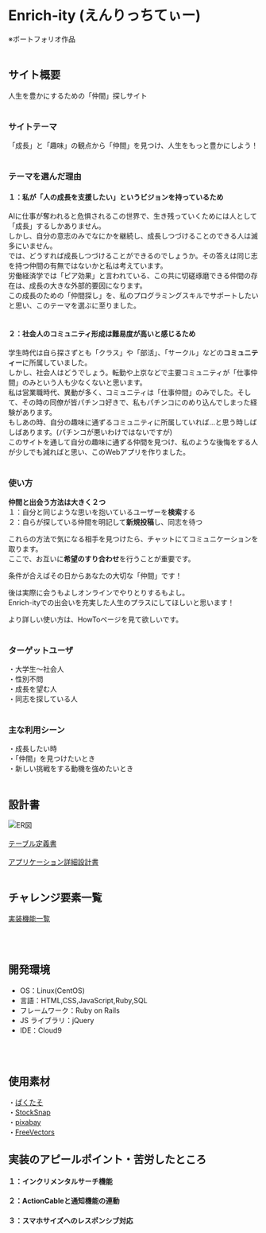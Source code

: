 # Enrich-ity (えんりっちてぃー)
※ポートフォリオ作品
<br>
<br>

## サイト概要

人生を豊かにするための「仲間」探しサイト
<br>
<br>

### サイトテーマ

「成長」と「趣味」の観点から「仲間」を見つけ、人生をもっと豊かにしよう！
<br>
<br>

### テーマを選んだ理由

#### １：私が「人の成長を支援したい」というビジョンを持っているため

AIに仕事が奪われると危惧されるこの世界で、生き残っていくためには人として「成長」するしかありません。
<br>
しかし、自分の意志のみでなにかを継続し、成長しつづけることのできる人は滅多にいません。
<br>
では、どうすれば成長しつづけることができるのでしょうか。その答えは同じ志を持つ仲間の有無ではないかと私は考えています。
<br>
労働経済学では「ピア効果」と言われている、この共に切磋琢磨できる仲間の存在は、成長の大きな外部的要因になります。
<br>
この成長のための「仲間探し」を、私のプログラミングスキルでサポートしたいと思い、このテーマを選ぶに至りました。
<br>
<br>

#### ２：社会人のコミュニティ形成は難易度が高いと感じるため

学生時代は自ら探さずとも「クラス」や「部活」、「サークル」などの**コミュニティー**に所属していました。
<br>
しかし、社会人はどうでしょう。転勤や上京などで主要コミュニティが「仕事仲間」のみという人も少なくないと思います。
<br>
私は営業職時代、異動が多く、コミュニティは「仕事仲間」のみでした。そして、その時の同僚が皆パチンコ好きで、私もパチンコにのめり込んでしまった経験があります。
<br>
もしあの時、自分の趣味に通ずるコミュニティに所属していれば...と思う時しばしばあります。(パチンコが悪いわけではないですが)
<br>
このサイトを通して自分の趣味に通ずる仲間を見つけ、私のような後悔をする人が少しでも減ればと思い、このWebアプリを作りました。
<br>
<br>

### 使い方

**仲間と出会う方法は大きく２つ**
<br>
１：自分と同じような思いを抱いているユーザーを**検索**する
<br>
２：自らが探している仲間を明記して**新規投稿**し、同志を待つ


これらの方法で気になる相手を見つけたら、チャットにてコミュニケーションを取ります。
<br>
ここで、お互いに**希望のすり合わせ**を行うことが重要です。

条件が合えばその日からあなたの大切な「仲間」です！

後は実際に会うもよしオンラインでやりとりするもよし。
<br>
Enrich-ityでの出会いを充実した人生のプラスにしてほしいと思います！

より詳しい使い方は、HowToページを見て欲しいです。
<br>
<br>

### ターゲットユーザ

・大学生〜社会人
<br>
・性別不問
<br>
・成長を望む人
<br>
・同志を探している人
<br>
<br>

### 主な利用シーン

・成長したい時
<br>
・「仲間」を見つけたいとき
<br>
・新しい挑戦をする動機を強めたいとき
<br>
<br>

## 設計書

![ER図](https://user-images.githubusercontent.com/65483033/116206141-77ef8780-a779-11eb-9425-73b2eb3d0ee7.png)
<br>
<br>
[テーブル定義書](https://docs.google.com/spreadsheets/d/1YgOBLgpdU9jex5Q32fSng10eN3muoxe-w-8gzkpTG7c/edit#gid=1247326819)
<br>
<br>
[アプリケーション詳細設計書](https://docs.google.com/spreadsheets/d/1GfmoIgWYWwRi0FsoZoKnm0xGThhiSfdfCTNaqozyDP4/edit#gid=1224226657)
<br>
<br>

## チャレンジ要素一覧

[実装機能一覧](https://docs.google.com/spreadsheets/d/1R0m2ik__0ZudC0S6QdJczHlEcfyxd7Cc7yBdT_-YnA8/edit#gid=0 "実装機能")

<br>
<br>

## 開発環境

- OS：Linux(CentOS)
- 言語：HTML,CSS,JavaScript,Ruby,SQL
- フレームワーク：Ruby on Rails
- JS ライブラリ：jQuery
- IDE：Cloud9

<br>
<br>

## 使用素材

・[ぱくたそ](https://www.pakutaso.com/)
<br>
・[StockSnap](https://stocksnap.io/)
<br>
・[pixabay](https://pixabay.com/ja/)
<br>
・[FreeVectors](https://www.freepik.com/)
<br>

## 実装のアピールポイント・苦労したところ

#### １：インクリメンタルサーチ機能
#### ２：ActionCableと通知機能の連動
#### ３：スマホサイズへのレスポンシブ対応